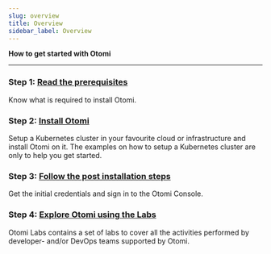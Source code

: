 ```yaml
---
slug: overview
title: Overview
sidebar_label: Overview
---
```




**How to get started with Otomi**

---

### Step 1: [Read the prerequisites](prerequisites.md)
Know what is required to install Otomi.

### Step 2: [Install Otomi](installation/overview.md)
Setup a Kubernetes cluster in your favourite cloud or infrastructure and install Otomi on it. The examples on how to setup a Kubernetes cluster are only to help you get started.

### Step 3: [Follow the post installation steps ](activation.md)
Get the initial credentials and sign in to the Otomi Console.

### Step 4: [Explore Otomi using the Labs](labs/overview.md)
Otomi Labs contains a set of labs to cover all the  activities performed by developer- and/or DevOps teams supported by Otomi.
